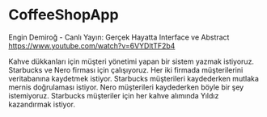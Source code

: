 # CoffeeShopApp

Engin Demiroğ - Canlı Yayın: Gerçek Hayatta Interface ve Abstract
https://www.youtube.com/watch?v=6VYDltTF2b4


Kahve dükkanları için müşteri yönetimi yapan bir sistem yazmak istiyoruz.
Starbucks ve Nero firması için çalışıyoruz. Her iki firmada müşterilerini veritabanına kaydetmek istiyor.
Starbucks müşterileri kaydederken mutlaka mernis doğrulaması istiyor. Nero müşterileri kaydederken böyle bir şey istemiyoruz.
Starbucks müşteriler için her kahve alımında Yıldız kazandırmak istiyor.
